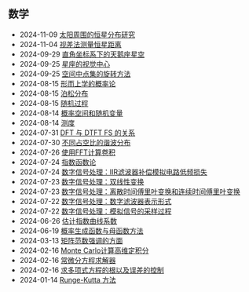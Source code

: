 <div class="timeline">
    <h2>数学</h2>
    <ul>
        <li>
            <span class="date">2024-11-09</span>
            <span class="event"><a href="/index.html?blog=SuXt_太阳周围的恒星分布研究">太阳周围的恒星分布研究</a></span>
        </li>
        <li>
            <span class="date">2024-11-04</span>
            <span class="event"><a href="/index.html?blog=SuXt_视差法测量恒星距离">视差法测量恒星距离</a></span>
        </li>
        <li>
            <span class="date">2024-09-29</span>
            <span class="event"><a href="/index.html?blog=SuXt_直角坐标系下的天鹅座星空">直角坐标系下的天鹅座星空</a></span>
        </li>
        <li>
            <span class="date">2024-09-25</span>
            <span class="event"><a href="/index.html?blog=SuXt_星座的视觉中心">星座的视觉中心</a></span>
        </li>
        <li>
            <span class="date">2024-09-25</span>
            <span class="event"><a href="/index.html?blog=SuXt_空间中点集的旋转方法">空间中点集的旋转方法</a></span>
        </li>
        <li>
            <span class="date">2024-08-15</span>
            <span class="event"><a href="/index.html?blog=SuXt_形而上学的概率论">形而上学的概率论</a></span>
        </li>
        <li>
            <span class="date">2024-08-15</span>
            <span class="event"><a href="/index.html?blog=SuXt_泊松分布">泊松分布</a></span>
        </li>
        <li>
            <span class="date">2024-08-15</span>
            <span class="event"><a href="/index.html?blog=SuXt_随机过程">随机过程</a></span>
        </li>
        <li>
            <span class="date">2024-08-14</span>
            <span class="event"><a href="/index.html?blog=SuXt_概率空间和随机变量">概率空间和随机变量</a></span>
        </li>
        <li>
            <span class="date">2024-08-14</span>
            <span class="event"><a href="/index.html?blog=SuXt_测度">测度</a></span>
        </li>
        <li>
            <span class="date">2024-07-31</span>
            <span class="event"><a href="/index.html?blog=SuXt_DFT 与 DTFT FS 的关系">DFT 与 DTFT FS 的关系</a></span>
        </li>
        <li>
            <span class="date">2024-07-30</span>
            <span class="event"><a href="/index.html?blog=SuXt_不同占空比的谐波分布">不同占空比的谐波分布</a></span>
        </li>
        <li>
            <span class="date">2024-07-26</span>
            <span class="event"><a href="/index.html?blog=SuXt_使用FFT计算卷积">使用FFT计算卷积</a></span>
        </li>
        <li>
            <span class="date">2024-07-24</span>
            <span class="event"><a href="/index.html?blog=SuXt_指数函数论">指数函数论</a></span>
        </li>
        <li>
            <span class="date">2024-07-24</span>
            <span class="event"><a href="/index.html?blog=SuXt_数字信号处理：IIR滤波器补偿模拟电路低频损失">数字信号处理：IIR滤波器补偿模拟电路低频损失</a></span>
        </li>
        <li>
            <span class="date">2024-07-23</span>
            <span class="event"><a href="/index.html?blog=SuXt_数字信号处理：双线性变换">数字信号处理：双线性变换</a></span>
        </li>
        <li>
            <span class="date">2024-07-23</span>
            <span class="event"><a href="/index.html?blog=SuXt_数字信号处理：离散时间傅里叶变换和连续时间傅里叶变换">数字信号处理：离散时间傅里叶变换和连续时间傅里叶变换</a></span>
        </li>
        <li>
            <span class="date">2024-07-22</span>
            <span class="event"><a href="/index.html?blog=SuXt_数字信号处理：数字滤波器表示形式">数字信号处理：数字滤波器表示形式</a></span>
        </li>
        <li>
            <span class="date">2024-07-22</span>
            <span class="event"><a href="/index.html?blog=SuXt_数字信号处理：模拟信号的采样过程">数字信号处理：模拟信号的采样过程</a></span>
        </li>
        <li>
            <span class="date">2024-06-26</span>
            <span class="event"><a href="/index.html?blog=SuXt_估计指数曲线系数">估计指数曲线系数</a></span>
        </li>
        <li>
            <span class="date">2024-06-19</span>
            <span class="event"><a href="/index.html?blog=SuXt_概率生成函数与母函数方法">概率生成函数与母函数方法</a></span>
        </li>
        <li>
            <span class="date">2024-03-13</span>
            <span class="event"><a href="/index.html?blog=SuXt_用均匀分布生成任意分布">矩阵范数强调的方面</a></span>
        </li>
        <li>
            <span class="date">2024-02-16</span>
            <span class="event"><a href="/index.html?blog=SuXt_Monte Carlo计算高维定积分">Monte Carlo计算高维定积分</a></span>
        </li>
        <li>
            <span class="date">2024-02-16</span>
            <span class="event"><a href="/index.html?blog=SuXt_常微分方程求解器积分器">常微分方程求解器</a></span>
        </li>
        <li>
            <span class="date">2024-02-16</span>
            <span class="event"><a href="/index.html?blog=SuXt_求多项式方程的根以及误差的控制">求多项式方程的根以及误差的控制</a></span>
        </li>
        <li>
            <span class="date">2024-01-14</span>
            <span class="event"><a href="/index.html?blog=SuXt_Runge-Kutta 方法的基本原理">Runge-Kutta 方法</a></span>
        </li>
    </ul>
</div>
